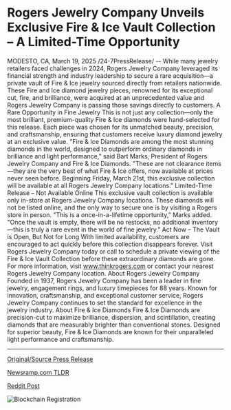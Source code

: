 # Rogers Jewelry Company Unveils Exclusive Fire & Ice Vault Collection – A Limited-Time Opportunity

MODESTO, CA, March 19, 2025 /24-7PressRelease/ -- While many jewelry retailers faced challenges in 2024, Rogers Jewelry Company leveraged its financial strength and industry leadership to secure a rare acquisition—a private vault of Fire & Ice jewelry sourced directly from retailers nationwide. These Fire and Ice diamond jewelry pieces, renowned for its exceptional cut, fire, and brilliance, were acquired at an unprecedented value and Rogers Jewelry Company is passing those savings directly to customers.  A Rare Opportunity in Fine Jewelry This is not just any collection—only the most brilliant, premium-quality Fire & Ice diamonds were hand-selected for this release. Each piece was chosen for its unmatched beauty, precision, and craftsmanship, ensuring that customers receive luxury diamond jewelry at an exclusive value.  "Fire & Ice Diamonds are among the most stunning diamonds in the world, designed to outperform ordinary diamonds in brilliance and light performance," said Bart Marks, President of Rogers Jewelry Company and Fire & Ice Diamonds. "These are not clearance items—they are the very best of what Fire & Ice offers, now available at prices never seen before. Beginning Friday, March 21st, this exclusive collection will be available at all Rogers Jewelry Company locations."  Limited-Time Release – Not Available Online This exclusive vault collection is available only in-store at Rogers Jewelry Company locations. These diamonds will not be listed online, and the only way to secure one is by visiting a Rogers store in person.  "This is a once-in-a-lifetime opportunity," Marks added. "Once the vault is empty, there will be no restocks, no additional inventory—this is truly a rare event in the world of fine jewelry."  Act Now – The Vault is Open, But Not for Long With limited availability, customers are encouraged to act quickly before this collection disappears forever.  Visit Rogers Jewelry Company today or call to schedule a private viewing of the Fire & Ice Vault Collection before these extraordinary diamonds are gone.  For more information, visit www.thinkrogers.com or contact your nearest Rogers Jewelry Company location.  About Rogers Jewelry Company Founded in 1937, Rogers Jewelry Company has been a leader in fine jewelry, engagement rings, and luxury timepieces for 88 years. Known for innovation, craftsmanship, and exceptional customer service, Rogers Jewelry Company continues to set the standard for excellence in the jewelry industry.  About Fire & Ice Diamonds Fire & Ice Diamonds are precision-cut to maximize brilliance, dispersion, and scintillation, creating diamonds that are measurably brighter than conventional stones. Designed for superior beauty, Fire & Ice Diamonds are known for their unparalleled light performance and craftsmanship. 

---

[Original/Source Press Release](https://www.24-7pressrelease.com/press-release/520759/rogers-jewelry-company-unveils-exclusive-fire-ice-vault-collection-a-limited-time-opportunity)
                    

[Newsramp.com TLDR](https://newsramp.com/curated-news/rogers-jewelry-company-unveils-exclusive-fire-ice-diamond-collection/38000ce374cad6ece09b3f6338e38b28) 

 



[Reddit Post](https://www.reddit.com/r/Business_NewsRamp/comments/1jerhaw/rogers_jewelry_company_unveils_exclusive_fire_ice/) 



![Blockchain Registration](https://cdn.newsramp.app/24-7PressRelease/qrcode/253/19/notekO3x.webp)